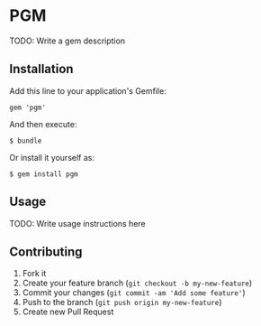 # PGM

TODO: Write a gem description

## Installation

Add this line to your application's Gemfile:

    gem 'pgm'

And then execute:

    $ bundle

Or install it yourself as:

    $ gem install pgm

## Usage

TODO: Write usage instructions here

## Contributing

1. Fork it
2. Create your feature branch (`git checkout -b my-new-feature`)
3. Commit your changes (`git commit -am 'Add some feature'`)
4. Push to the branch (`git push origin my-new-feature`)
5. Create new Pull Request
